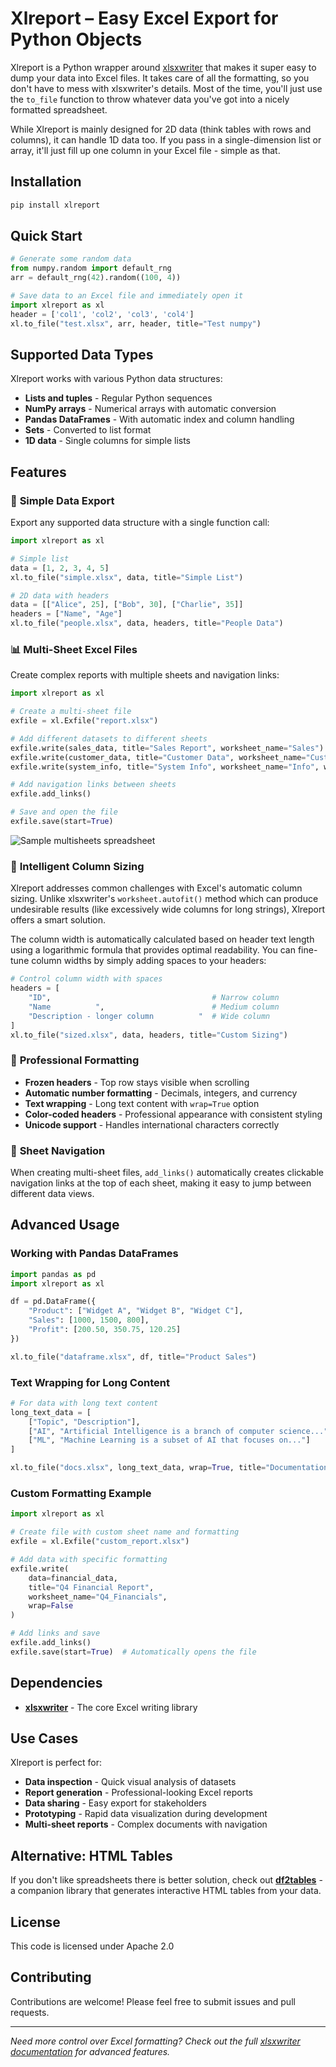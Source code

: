# Xlreport – Easy Excel Export for Python Objects

Xlreport is a Python wrapper around [xlsxwriter](https://xlsxwriter.readthedocs.io/) that makes it super easy to dump your data into Excel files. It takes care of all the formatting, so you don't have to mess with xlsxwriter's details. Most of the time, you'll just use the `to_file` function to throw whatever data you've got into a nicely formatted spreadsheet.

While Xlreport is mainly designed for 2D data (think tables with rows and columns), it can handle 1D data too. If you pass in a single-dimension list or array, it'll just fill up one column in your Excel file - simple as that.

## Installation

```bash
pip install xlreport
```

## Quick Start

```python
# Generate some random data
from numpy.random import default_rng
arr = default_rng(42).random((100, 4))

# Save data to an Excel file and immediately open it
import xlreport as xl
header = ['col1', 'col2', 'col3', 'col4'] 
xl.to_file("test.xlsx", arr, header, title="Test numpy")
```

## Supported Data Types

Xlreport works with various Python data structures:
- **Lists and tuples** - Regular Python sequences
- **NumPy arrays** - Numerical arrays with automatic conversion
- **Pandas DataFrames** - With automatic index and column handling
- **Sets** - Converted to list format
- **1D data** - Single columns for simple lists

## Features

### 🎯 **Simple Data Export**
Export any supported data structure with a single function call:

```python
import xlreport as xl

# Simple list
data = [1, 2, 3, 4, 5]
xl.to_file("simple.xlsx", data, title="Simple List")

# 2D data with headers
data = [["Alice", 25], ["Bob", 30], ["Charlie", 35]]
headers = ["Name", "Age"]
xl.to_file("people.xlsx", data, headers, title="People Data")
```

### 📊 **Multi-Sheet Excel Files**
Create complex reports with multiple sheets and navigation links:

```python
import xlreport as xl

# Create a multi-sheet file
exfile = xl.Exfile("report.xlsx")

# Add different datasets to different sheets
exfile.write(sales_data, title="Sales Report", worksheet_name="Sales")
exfile.write(customer_data, title="Customer Data", worksheet_name="Customers")
exfile.write(system_info, title="System Info", worksheet_name="Info", wrap=True)

# Add navigation links between sheets
exfile.add_links()

# Save and open the file
exfile.save(start=True)
```

![Sample multisheets spreadsheet](https://github.com/ts-kontakt/xlreport/blob/main/xlreport-gnumeric.gif?raw=true)



### 📏 **Intelligent Column Sizing**
Xlreport addresses common challenges with Excel's automatic column sizing. Unlike xlsxwriter's `worksheet.autofit()` method which can produce undesirable results (like excessively wide columns for long strings), Xlreport offers a smart solution.

The column width is automatically calculated based on header text length using a logarithmic formula that provides optimal readability. You can fine-tune column widths by simply adding spaces to your headers:

```python
# Control column width with spaces
headers = [
    "ID",                                    # Narrow column
    "Name          ",                        # Medium column  
    "Description - longer column          "  # Wide column
]
xl.to_file("sized.xlsx", data, headers, title="Custom Sizing")
```

### 🎨 **Professional Formatting**
- **Frozen headers** - Top row stays visible when scrolling
- **Automatic number formatting** - Decimals, integers, and currency
- **Text wrapping** - Long text content with `wrap=True` option
- **Color-coded headers** - Professional appearance with consistent styling
- **Unicode support** - Handles international characters correctly

### 🔗 **Sheet Navigation**
When creating multi-sheet files, `add_links()` automatically creates clickable navigation links at the top of each sheet, making it easy to jump between different data views.

## Advanced Usage

### Working with Pandas DataFrames

```python
import pandas as pd
import xlreport as xl

df = pd.DataFrame({
    "Product": ["Widget A", "Widget B", "Widget C"],
    "Sales": [1000, 1500, 800],
    "Profit": [200.50, 350.75, 120.25]
})

xl.to_file("dataframe.xlsx", df, title="Product Sales")
```

### Text Wrapping for Long Content

```python
# For data with long text content
long_text_data = [
    ["Topic", "Description"],
    ["AI", "Artificial Intelligence is a branch of computer science..."],
    ["ML", "Machine Learning is a subset of AI that focuses on..."]
]

xl.to_file("docs.xlsx", long_text_data, wrap=True, title="Documentation")
```

### Custom Formatting Example

```python
import xlreport as xl

# Create file with custom sheet name and formatting
exfile = xl.Exfile("custom_report.xlsx")

# Add data with specific formatting
exfile.write(
    data=financial_data,
    title="Q4 Financial Report",
    worksheet_name="Q4_Financials",
    wrap=False
)

# Add links and save
exfile.add_links()
exfile.save(start=True)  # Automatically opens the file
```

## Dependencies

- **[xlsxwriter](https://xlsxwriter.readthedocs.io/)** - The core Excel writing library

## Use Cases

Xlreport is perfect for:

- **Data inspection** - Quick visual analysis of datasets
- **Report generation** - Professional-looking Excel reports
- **Data sharing** - Easy export for stakeholders
- **Prototyping** - Rapid data visualization during development
- **Multi-sheet reports** - Complex documents with navigation

## Alternative: HTML Tables

If you don't like spreadsheets there is better solution, check out **[df2tables](https://github.com/ts-kontakt/df2tables)** - a companion library that generates interactive HTML tables from your data.


## License

This code is licensed under Apache 2.0

## Contributing

Contributions are welcome! Please feel free to submit issues and pull requests.

---

*Need more control over Excel formatting? Check out the full [xlsxwriter documentation](https://xlsxwriter.readthedocs.io/) for advanced features.*
